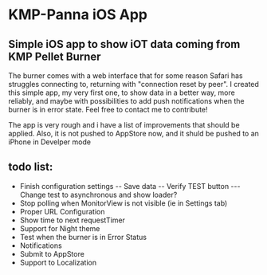 # KMP-Panna iOS App
## Simple iOS app to show iOT data coming from KMP Pellet Burner

The burner comes with a web interface that for some reason Safari has struggles connecting to, returning with "connection reset by peer".
I created this simple app, my very first one, to show data in a better way, more reliably, and maybe with possibilities to add push notifications when the burner is in error state.
Feel free to contact me to contribute!

The app is very rough and i have a list of improvements that should be applied.
Also, it is not pushed to AppStore now, and it shuld be pushed to an iPhone in Develper mode

## todo list:

- Finish configuration settings
-- Save data
-- Verify TEST button
--- Change test to asynchronous and show loader?
- Stop polling when MonitorView is not visible (ie in Settings tab)
- Proper URL Configuration
- Show time to next requestTimer
- Support for Night theme
- Test when the burner is in Error Status
- Notifications
- Submit to AppStore
- Support to Localization

